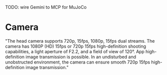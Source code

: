 TODO: wire Gemini to MCP for MuJoCo

# Camera
"The head camera supports 720p, 15fps, 1080p, 15fps dual streams. The camera has 1080P (HD) 15fps or 720p 15fps high-definition shooting capabilities, a light aperture of F2.2, and a field of view of 120°. App high-definition image transmission is possible. In an undisturbed and unobstructed environment, the camera can ensure smooth 720p 15fps high-definition image transmission."